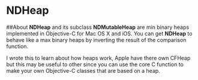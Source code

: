# NDHeap

##About
**NDHeap** and its subclass **NDMutableHeap** are min binary heaps implemented in Objective-C for Mac OS X and iOS. You can get **NDHeap** to behave like a max binary heaps by inverting the result of the comparison function.

I wrote this to learn about how heaps work, Apple have there own CFHeap but this may be useful to other since you can use the core C function to make your own Objective-C classes that are based on a heap.
